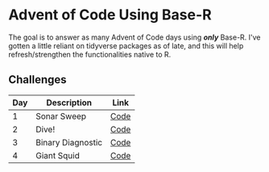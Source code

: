 # Advent of Code Using Base-R

The goal is to answer as many Advent of Code days using ***only*** Base-R. I've gotten a little reliant on tidyverse packages as of late, and this will help refresh/strengthen 
the functionalities native to R. 

## Challenges

| Day | Description | Link
| --- | --- | ---
| 1 | Sonar Sweep | [Code](https://github.com/basilkhuder/Advent_of_Code_2021/blob/main/day1.R)
| 2 | Dive! | [Code](https://github.com/basilkhuder/Advent_of_Code_2021/blob/main/day2.R)
| 3 | Binary Diagnostic | [Code](https://github.com/basilkhuder/Advent_of_Code_2021/blob/main/day3.R)
| 4 | Giant Squid  | [Code](https://github.com/basilkhuder/Advent_of_Code_2021/blob/main/day4.R)
